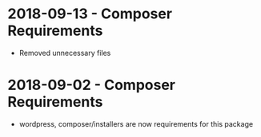 # 2018-09-13 - Composer Requirements
* Removed unnecessary files

# 2018-09-02 - Composer Requirements
* wordpress, composer/installers are now requirements for this package
